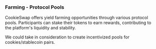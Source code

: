 ### Farming - Protocol Pools

CookieSwap offers yield farming opportunities through various protocol pools. Participants can stake their tokens to earn rewards, contributing to the platform's liquidity and stability.

We could take in consideration to create incentivized pools for cookies/stablecoin pairs.